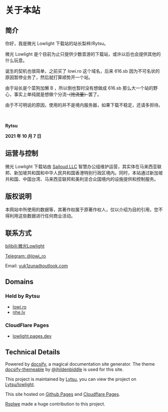 # 关于本站

## 简介

你好，我是微光 Lowlight 下载站的站长梨梓/Rytsu。

微光 Lowlight 是个目前为止只提供少数音游的下载站，或许以后也会提供其他的什么玩意。

诞生的契机也很简单，之前买了 lowi.ro 这个域名，后来 616.sb 因为不可名状的原因暂停业务了，然后就打算顺势开一个站。

由于站长是个菜狗加懒 B ，所以倒也暂时没有想做成 616.sb 那么大一个站的野心，事实上单纯就是想做个分流~~（抢流量）~~罢了。

由于不可明说的原因，使用的并不是境内服务器，如果下载不稳定，还请多担待。

　

**Rytsu**

**2021 年 10 月 7 日**

## 运营与控制

微光 Lowlight 下载站由 [Sailoud LLC](https://sailoud.com/) 智慧办公组维护运营，其实体在马来西亚联邦、新加坡共和国和中华人民共和国香港特别行政区境内。同时，本站通过新加坡共和国、中国台湾、马来西亚联邦和美利坚合众国境内的设施提供和控制服务。

## 版权说明

本网站中所使用的数据等，其著作权属于原著作权人，仅以介绍为目的引用，您不得利用这些数据进行任何商业活动。

## 联系方式

[bilibili:微光Lowlight](https://space.bilibili.com/319171871) 

[Telegram: @lowi_ro](https//t.me/lowi_ro)

Email: yuk1zuna@outlook.com 

## Domains

### Held by Rytsu

- [lowi.ro](https://lowi.ro)
- [nhe.lv](https://nhe.lv)

### CloudFlare Pages

- [lowlight.pages.dev](https://lowlight.pages.dev)


## Technical Details

Powered by [docsify](https://docsify.js.org/), a magical documentation site generator. The theme [docsify-themeable](https://jhildenbiddle.github.io/docsify-themeable/#/) by [@jhildenbiddle](https://github.com/jhildenbiddle/docsify-themeable) is used for this site.

This project is maintained by [Lytsu](https://github.com/Lytsu), you can view the project on [Lytsu/lowlight](https://github.com/Lytsu/lowlight). 

This site hosted on [Github Pages](https://pages.github.com/) and [Cloudflare Pages](https://pages.cloudflare.com/).

[Rsplwe](https://github.com/Rsplwe) made a huge contribution to this project.
